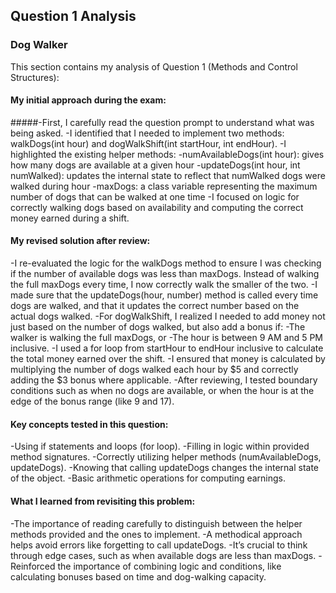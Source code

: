 ## Question 1 Analysis
### Dog Walker

This section contains my analysis of Question 1 (Methods and Control Structures):

#### My initial approach during the exam:
#####-First, I carefully read the question prompt to understand what was being asked.
-I identified that I needed to implement two methods: walkDogs(int hour) and dogWalkShift(int startHour, int endHour).
-I highlighted the existing helper methods:
-numAvailableDogs(int hour): gives how many dogs are available at a given hour
-updateDogs(int hour, int numWalked): updates the internal state to reflect that numWalked dogs were walked during hour
-maxDogs: a class variable representing the maximum number of dogs that can be walked at one time
-I focused on logic for correctly walking dogs based on availability and computing the correct money earned during a shift.

#### My revised solution after review:
-I re-evaluated the logic for the walkDogs method to ensure I was checking if the number of available dogs was less than maxDogs. Instead of walking the full maxDogs every time, I now correctly walk the smaller of the two.
-I made sure that the updateDogs(hour, number) method is called every time dogs are walked, and that it updates the correct number based on the actual dogs walked.
-For dogWalkShift, I realized I needed to add money not just based on the number of dogs walked, but also add a bonus if:
-The walker is walking the full maxDogs, or
-The hour is between 9 AM and 5 PM inclusive.
-I used a for loop from startHour to endHour inclusive to calculate the total money earned over the shift.
-I ensured that money is calculated by multiplying the number of dogs walked each hour by $5 and correctly adding the $3 bonus where applicable.
-After reviewing, I tested boundary conditions such as when no dogs are available, or when the hour is at the edge of the bonus range (like 9 and 17).
  
#### Key concepts tested in this question:
-Using if statements and loops (for loop).
-Filling in logic within provided method signatures.
-Correctly utilizing helper methods (numAvailableDogs, updateDogs).
-Knowing that calling updateDogs changes the internal state of the object.
-Basic arithmetic operations for computing earnings.  

#### What I learned from revisiting this problem:
-The importance of reading carefully to distinguish between the helper methods provided and the ones to implement.
-A methodical approach helps avoid errors like forgetting to call updateDogs.
-It’s crucial to think through edge cases, such as when available dogs are less than maxDogs.
-Reinforced the importance of combining logic and conditions, like calculating bonuses based on time and dog-walking capacity.
